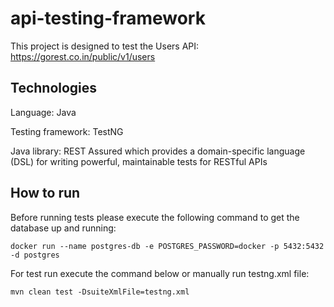 # api-testing-framework

This project is designed to test the Users API:  
https://gorest.co.in/public/v1/users

## Technologies

Language: Java

Testing framework: TestNG

Java library: REST Assured which provides a domain-specific language (DSL) for writing powerful, maintainable tests for RESTful APIs

## How to run
Before running tests please execute the following command to get the database up and running:

```
docker run --name postgres-db -e POSTGRES_PASSWORD=docker -p 5432:5432 -d postgres
```

For test run execute the command below or manually run testng.xml file:
```
mvn clean test -DsuiteXmlFile=testng.xml
```
